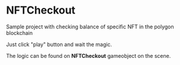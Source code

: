 # NFTCheckout
Sample project with checking balance of specific NFT in the polygon blockchain

Just click "play" button and wait the magic.

The logic can be found on **NFTCheckout** gameobject on the scene.
